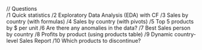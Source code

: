 // Questions	
/1	Quick statistics
/2	Exploratory Data Analysis (EDA) with CF
/3	Sales by country (with formulas)
/4	Sales by country (with pivots)
/5	Top 5 products by $ per unit
/6	Are there any anomalies in the data?
/7	Best Sales person by country
/8	Profits by product (using products table)
/9	Dynamic country-level Sales Report
/10	Which products to discontinue?
	
